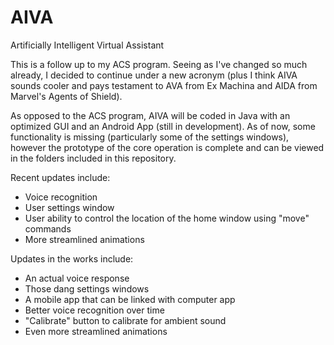 # AIVA
Artificially Intelligent Virtual Assistant

This is a follow up to my ACS program. Seeing as I've changed so much already, I decided to continue under a new acronym (plus I think AIVA sounds cooler and pays testament to AVA from Ex Machina and AIDA from Marvel's Agents of Shield).

As opposed to the ACS program, AIVA will be coded in Java with an optimized GUI and an Android App (still in development). As of now, some functionality is missing (particularly some of the settings windows), however the prototype of the core operation is complete and can be viewed in the folders included in this repository. 

Recent updates include:
- Voice recognition
- User settings window
- User ability to control the location of the home window using "move" commands
- More streamlined animations

Updates in the works include:
- An actual voice response 
- Those dang settings windows
- A mobile app that can be linked with computer app
- Better voice recognition over time
- "Calibrate" button to calibrate for ambient sound 
- Even more streamlined animations
